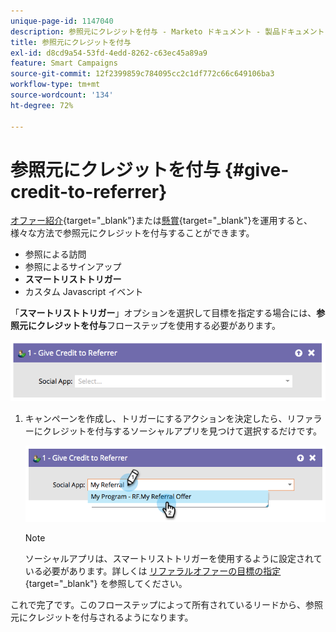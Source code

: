 ```yaml
---
unique-page-id: 1147040
description: 参照元にクレジットを付与 - Marketo ドキュメント - 製品ドキュメント
title: 参照元にクレジットを付与
exl-id: d8cd9a54-53fd-4edd-8262-c63ec45a89a9
feature: Smart Campaigns
source-git-commit: 12f2399859c784095cc2c1df772c66c649106ba3
workflow-type: tm+mt
source-wordcount: '134'
ht-degree: 72%

---
```


# 参照元にクレジットを付与 {#give-credit-to-referrer}

[オファー紹介](/help/marketo/product-docs/demand-generation/social/referral-offers/create-a-referral-offer.md){target="_blank"}または[懸賞](/help/marketo/product-docs/demand-generation/social/sweepstakes/create-sweepstakes.md){target="_blank"}を運用すると、様々な方法で参照元にクレジットを付与することができます。

* 参照による訪問
* 参照によるサインアップ
* **スマートリストトリガー**
* カスタム Javascript イベント

「**スマートリストトリガー**」オプションを選択して目標を指定する場合には、**参照元にクレジットを付与**&#x200B;フローステップを使用する必要があります。

![](assets/give-credit-to-referrer-1.png)

1. キャンペーンを作成し、トリガーにするアクションを決定したら、リファラーにクレジットを付与するソーシャルアプリを見つけて選択するだけです。

   ![](assets/give-credit-to-referrer-2.png)

   >[!NOTE]
   >
   >ソーシャルアプリは、スマートリストトリガーを使用するように設定されている必要があります。詳しくは [ リファラルオファーの目標の指定 ](/help/marketo/product-docs/demand-generation/social/referral-offers/specify-goal-for-referral-offer.md){target="_blank"} を参照してください。

これで完了です。このフローステップによって所有されているリードから、参照元にクレジットを付与されるようになります。
